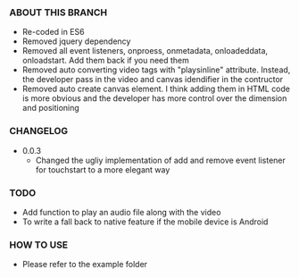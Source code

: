 ### ABOUT THIS BRANCH
* Re-coded in ES6
* Removed jquery dependency
* Removed all event listeners, onproess, onmetadata, onloadeddata, onloadstart. Add them back if you need them
* Removed auto converting video tags with "playsinline" attribute. Instead, the developer pass in the video and canvas idendifier in the contructor
* Removed auto create canvas element. I think adding them in HTML code is more obvious and the developer has more control over the dimension and positioning

### CHANGELOG
* 0.0.3
    * Changed the ugliy implementation of add and remove event listener for touchstart to a more elegant way 

### TODO
* Add function to play an audio file along with the video
* To write a fall back to native feature if the mobile device is Android

### HOW TO USE
* Please refer to the example folder
